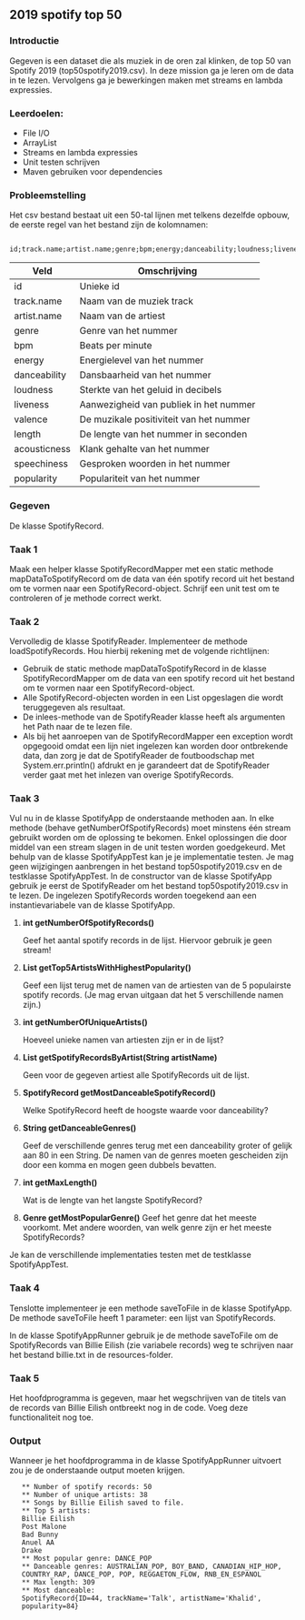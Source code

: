## 2019 spotify top 50

### Introductie
Gegeven is een dataset die als muziek in de oren zal klinken, de top 50 van Spotify 2019
(top50spotify2019.csv). In deze mission ga je leren om de data in te lezen. Vervolgens ga
je bewerkingen maken met streams en lambda expressies.
### Leerdoelen:

- File I/O
- ArrayList
- Streams en lambda expressies
- Unit testen schrijven
- Maven gebruiken voor dependencies

### Probleemstelling

Het csv bestand bestaat uit een 50-tal lijnen met telkens dezelfde opbouw, de eerste
regel van het bestand zijn de kolomnamen:

     id;track.name;artist.name;genre;bpm;energy;danceability;loudness;liveness;valence;length;acousticness;speechiness;popularity

| Veld         | Omschrijving                            | 
|--------------|-----------------------------------------|
| id           | Unieke id                               |
| track.name   | Naam van de muziek track                |
| artist.name  | Naam van de artiest                     |
| genre        | Genre van het nummer                    |
| bpm          | Beats per minute                        |
| energy       | Energielevel van het nummer             |
| danceability | Dansbaarheid van het nummer             |
| loudness     | Sterkte van het geluid in decibels      |
| liveness     | Aanwezigheid van publiek in het nummer  |
| valence      | De muzikale positiviteit van het nummer |
| length       | De lengte van het nummer in seconden    |
| acousticness | Klank gehalte van het nummer            |
| speechiness  | Gesproken woorden in het nummer         |
| popularity   | Populariteit van het nummer             |
 
 ### Gegeven
  De klasse SpotifyRecord.
  
### Taak 1

Maak een helper klasse SpotifyRecordMapper met een static methode
mapDataToSpotifyRecord om de data van één spotify record uit het bestand om te
vormen naar een SpotifyRecord-object.
Schrijf een unit test om te controleren of je methode correct werkt.
  
### Taak 2

Vervolledig de klasse SpotifyReader. Implementeer de methode loadSpotifyRecords. Hou hierbij rekening met de volgende richtlijnen:
- Gebruik de static methode mapDataToSpotifyRecord in de klasse
  SpotifyRecordMapper om de data van een spotify record uit het bestand om te
  vormen naar een SpotifyRecord-object.
- Alle SpotifyRecord-objecten worden in een List opgeslagen die wordt
  teruggegeven als resultaat.
- De inlees-methode van de SpotifyReader klasse heeft als argumenten het Path
  naar de te lezen file.
- Als bij het aanroepen van de SpotifyRecordMapper een exception wordt opgegooid
  omdat een lijn niet ingelezen kan worden door ontbrekende data, dan zorg je dat
  de SpotifyReader de foutboodschap met System.err.println() afdrukt en je
  garandeert dat de SpotifyReader verder gaat met het inlezen van overige
  SpotifyRecords.

### Taak 3
  Vul nu in de klasse SpotifyApp de onderstaande methoden aan. In elke methode (behave
  getNumberOfSpotifyRecords) moet minstens één stream gebruikt worden om de
  oplossing te bekomen.
  Enkel oplossingen die door middel van een stream slagen in de unit testen worden
  goedgekeurd. Met behulp van de klasse SpotifyAppTest kan je je implementatie testen.
  Je mag geen wijzigingen aanbrengen in het bestand top50spotify2019.csv en de
  testklasse SpotifyAppTest.
  In de constructor van de klasse SpotifyApp gebruik je eerst de SpotifyReader om het
  bestand top50spotify2019.csv in te lezen. De ingelezen SpotifyRecords worden
  toegekend aan een instantievariabele van de klasse SpotifyApp.
1. **int getNumberOfSpotifyRecords()**

   Geef het aantal spotify records in de lijst. Hiervoor gebruik je geen stream!
2. **List<String> getTop5ArtistsWithHighestPopularity()**

   Geef een lijst terug met de namen van de artiesten van de 5 populairste spotify
   records. (Je mag ervan uitgaan dat het 5 verschillende namen zijn.)
3. **int getNumberOfUniqueArtists()**
   
    Hoeveel unieke namen van artiesten zijn er in de lijst?
4. **List<SpotifyRecord> getSpotifyRecordsByArtist(String artistName)**

    Geen voor de gegeven artiest alle SpotifyRecords uit de lijst.
5. **SpotifyRecord getMostDanceableSpotifyRecord()**
   
    Welke SpotifyRecord heeft de hoogste waarde voor danceability?
6. **String getDanceableGenres()**
   
    Geef de verschillende genres terug met een danceability groter of gelijk aan 80 in
   een String. De namen van de genres moeten gescheiden zijn door een komma en
   mogen geen dubbels bevatten.
7. **int getMaxLength()**

   Wat is de lengte van het langste SpotifyRecord?
8. **Genre getMostPopularGenre()**
   Geef het genre dat het meeste voorkomt. Met andere woorden, van welk genre zijn
      er het meeste SpotifyRecords?

Je kan de verschillende implementaties testen met de testklasse SpotifyAppTest.

### Taak 4

Tenslotte implementeer je een methode saveToFile in de klasse SpotifyApp. De methode
saveToFile heeft 1 parameter: een lijst van SpotifyRecords.

In de klasse SpotifyAppRunner gebruik je de methode saveToFile om de SpotifyRecords
van Billie Eilish (zie variabele records) weg te schrijven naar het bestand billie.txt in de
resources-folder.
   
### Taak 5

Het hoofdprogramma is gegeven, maar het wegschrijven van de titels van de records van
Billie Eilish ontbreekt nog in de code. Voeg deze functionaliteit nog toe.

### Output
Wanneer je het hoofdprogramma in de klasse SpotifyAppRunner uitvoert zou je de onderstaande output moeten krijgen.

```
   ** Number of spotify records: 50
   ** Number of unique artists: 38
   ** Songs by Billie Eilish saved to file.
   ** Top 5 artists:
   Billie Eilish
   Post Malone
   Bad Bunny
   Anuel AA
   Drake
   ** Most popular genre: DANCE_POP
   ** Danceable genres: AUSTRALIAN_POP, BOY_BAND, CANADIAN_HIP_HOP,
   COUNTRY_RAP, DANCE_POP, POP, REGGAETON_FLOW, RNB_EN_ESPANOL
   ** Max length: 309
   ** Most danceable:
   SpotifyRecord{ID=44, trackName='Talk', artistName='Khalid',
   popularity=84}
 ```